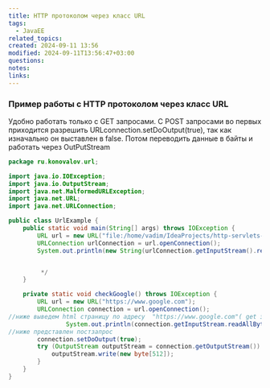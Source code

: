 ```yaml
---
title: HTTP протоколом через класс URL
tags:
  - JavaEE
related_topics: 
created: 2024-09-11 13:56
modified: 2024-09-11T13:56:47+03:00
questions: 
notes: 
links: 
---
```

### Пример работы с HTTP протоколом через класс URL

Удобно работать только с GET запросами. C POST запросами во первых приходится разрешить URLconnection.setDoOutput(true), так как изначально он выставлен в false. Потом переводить данные в байты и работать через OutPutStream

```Java
package ru.konovalov.url;

import java.io.IOException;
import java.io.OutputStream;
import java.net.MalformedURLException;
import java.net.URL;
import java.net.URLConnection;

public class UrlExample {
    public static void main(String[] args) throws IOException {
        URL url = new URL("file:/home/vadim/IdeaProjects/http-servlets-starter/src/main/java/ru/konovalov/DatagramRunner.java");
        URLConnection urlConnection = url.openConnection();
        System.out.println(new String(urlConnection.getInputStream().readAllBytes())); // вывод полной информации о нашем файле


         */
    }

    private static void checkGoogle() throws IOException {
        URL url = new URL("https://www.google.com");
        URLConnection connection = url.openConnection();
//ниже выведем html страницу по адресу  "https://www.google.com"( get запрос) 
				System.out.println(connection.getInputStream.readAllBytes());
//ниже представлен постзапрос
        connection.setDoOutput(true);
        try (OutputStream outputStream = connection.getOutputStream()) {
            outputStream.write(new byte[512]);
        }
    }
}
```
